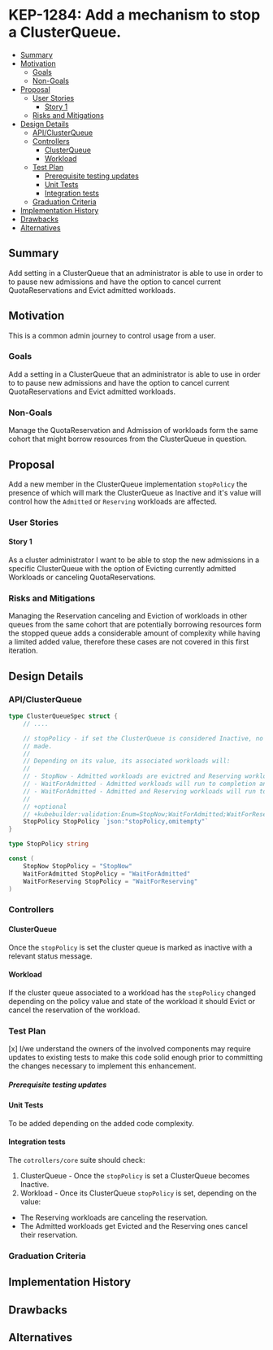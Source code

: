 # KEP-1284: Add a mechanism to stop a ClusterQueue.
<!-- toc -->
- [Summary](#summary)
- [Motivation](#motivation)
  - [Goals](#goals)
  - [Non-Goals](#non-goals)
- [Proposal](#proposal)
  - [User Stories](#user-stories)
    - [Story 1](#story-1)
  - [Risks and Mitigations](#risks-and-mitigations)
- [Design Details](#design-details)
  - [API/ClusterQueue](#apiclusterqueue)
  - [Controllers](#controllers)
    - [ClusterQueue](#clusterqueue)
    - [Workload](#workload)
  - [Test Plan](#test-plan)
      - [Prerequisite testing updates](#prerequisite-testing-updates)
    - [Unit Tests](#unit-tests)
    - [Integration tests](#integration-tests)
  - [Graduation Criteria](#graduation-criteria)
- [Implementation History](#implementation-history)
- [Drawbacks](#drawbacks)
- [Alternatives](#alternatives)
<!-- /toc -->

## Summary
Add setting in a ClusterQueue that an administrator is able to use in order to to pause new admissions and have the option to cancel current QuotaReservations and Evict admitted workloads.

## Motivation

This is a common admin journey to control usage from a user.

### Goals

Add a setting in a ClusterQueue that an administrator is able to use in order to to pause new admissions and have the option to cancel current QuotaReservations and Evict admitted workloads.

### Non-Goals

Manage the QuotaReservation and Admission of workloads form the same cohort that might borrow resources from the ClusterQueue in question.

## Proposal

Add a new member in the ClusterQueue implementation `stopPolicy` the presence of which will mark the ClusterQueue as Inactive and it's value will control how the `Admitted` or `Reserving` workloads are affected.

### User Stories
#### Story 1

As a cluster administrator I want to be able to stop the new admissions in a specific ClusterQueue with the option of Evicting currently admitted Workloads or canceling QuotaReservations.

### Risks and Mitigations

Managing the Reservation canceling and Eviction of workloads in other queues from the same cohort that
are potentially borrowing resources form the stopped queue adds a considerable amount of complexity
while having a limited added value, therefore these cases are not covered in this first iteration. 

## Design Details

### API/ClusterQueue

```go
type ClusterQueueSpec struct {
	// ....

	// stopPolicy - if set the ClusterQueue is considered Inactive, no new reservation being
	// made. 
	//
	// Depending on its value, its associated workloads will:
	//
	// - StopNow - Admitted workloads are evictred and Reserving workloads will cancel the reservatio.
	// - WaitForAdmitted - Admitted workloads will run to completion and Reserving workloads will cancel the reservatio.
	// - WaitForAdmitted - Admitted and Reserving workloads will run to completion.
	//
	// +optional
	// +kubebuilder:validation:Enum=StopNow;WaitForAdmitted;WaitForReserving
	StopPolicy StopPolicy `json:"stopPolicy,omitempty"`
}

type StopPolicy string

const (
	StopNow StopPolicy = "StopNow"
	WaitForAdmitted StopPolicy = "WaitForAdmitted"
	WaitForReserving StopPolicy = "WaitForReserving"
)


```
### Controllers
#### ClusterQueue

Once the `stopPolicy` is set the cluster queue is marked as inactive with a relevant status message.

#### Workload

If the cluster queue associated to a workload has the `stopPolicy` changed depending on the policy value and state of the
workload it should Evict or cancel the reservation of the workload.

### Test Plan


[x] I/we understand the owners of the involved components may require updates to
existing tests to make this code solid enough prior to committing the changes necessary
to implement this enhancement.

##### Prerequisite testing updates


#### Unit Tests

To be added depending on the added code complexity.

#### Integration tests

The `cotrollers/core` suite should check:

1. ClusterQueue - Once the `stopPolicy` is set a ClusterQueue becomes Inactive.
2. Workload - Once its ClusterQueue `stopPolicy` is set, depending on the value:
- The Reserving workloads are canceling the reservation.
- The Admitted workloads get Evicted and the Reserving ones cancel their reservation.

### Graduation Criteria


## Implementation History


## Drawbacks


## Alternatives

